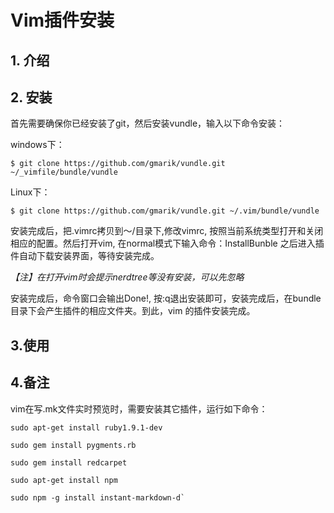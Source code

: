 # Vim插件安装
	
## 1. 介绍


## 2. 安装
首先需要确保你已经安装了git，然后安装vundle，输入以下命令安装：

windows下：

	$ git clone https://github.com/gmarik/vundle.git ~/_vimfile/bundle/vundle

Linux下：

	$ git clone https://github.com/gmarik/vundle.git ~/.vim/bundle/vundle

安装完成后，把.vimrc拷贝到～/目录下,修改vimrc, 按照当前系统类型打开和关闭相应的配置。然后打开vim, 在normal模式下输入命令：InstallBunble
之后进入插件自动下载安装界面，等待安装完成。

*【注】在打开vim时会提示nerdtree等没有安装，可以先忽略*

安装完成后，命令窗口会输出Done!, 按:q退出安装即可，安装完成后，在bundle目录下会产生插件的相应文件夹。到此，vim 的插件安装完成。

## 3.使用

## 4.备注
vim在写.mk文件实时预览时，需要安装其它插件，运行如下命令：

	sudo apt-get install ruby1.9.1-dev 

	sudo gem install pygments.rb

	sudo gem install redcarpet

	sudo apt-get install npm

	sudo npm -g install instant-markdown-d`
